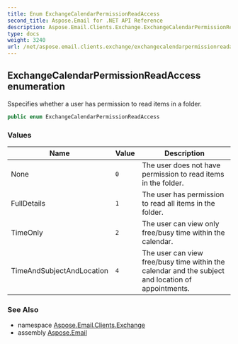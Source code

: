 ```yaml
---
title: Enum ExchangeCalendarPermissionReadAccess
second_title: Aspose.Email for .NET API Reference
description: Aspose.Email.Clients.Exchange.ExchangeCalendarPermissionReadAccess enum. Sspecifies whether a user has permission to read items in a folder
type: docs
weight: 3240
url: /net/aspose.email.clients.exchange/exchangecalendarpermissionreadaccess/
---
```

## ExchangeCalendarPermissionReadAccess enumeration

Sspecifies whether a user has permission to read items in a folder.

```csharp
public enum ExchangeCalendarPermissionReadAccess
```

### Values

| Name | Value | Description |
| --- | --- | --- |
| None | `0` | The user does not have permission to read items in the folder. |
| FullDetails | `1` | The user has permission to read all items in the folder. |
| TimeOnly | `2` | The user can view only free/busy time within the calendar. |
| TimeAndSubjectAndLocation | `4` | The user can view free/busy time within the calendar and the subject and location of appointments. |

### See Also

* namespace [Aspose.Email.Clients.Exchange](../../aspose.email.clients.exchange/)
* assembly [Aspose.Email](../../)


